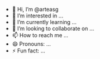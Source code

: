 - 👋 Hi, I’m @arteasg
- 👀 I’m interested in ...
- 🌱 I’m currently learning ...
- 💞️ I’m looking to collaborate on ...
- 📫 How to reach me ...
- 😄 Pronouns: ...
- ⚡ Fun fact: ...

<!---
arteasg/arteasg is a ✨ special ✨ repository because its `README.md` (this file) appears on your GitHub profile.
You can click the Preview link to take a look at your changes.
--->
